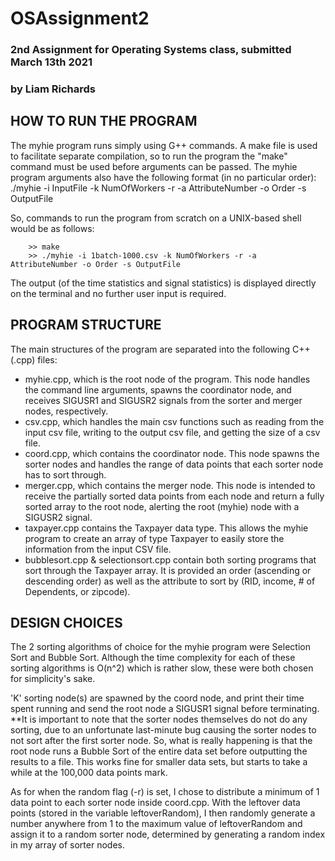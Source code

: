 # OSAssignment2
### 2nd Assignment for Operating Systems class, submitted March 13th 2021
### by Liam Richards

## HOW TO RUN THE PROGRAM
The myhie program runs simply using G++ commands. A make file is used to facilitate separate compilation, so to run the program the "make" command must be used before arguments can be passed.
The myhie program arguments also have the following format (in no particular order):
    ./myhie -i InputFile -k NumOfWorkers -r -a AttributeNumber -o Order -s OutputFile

So, commands to run the program from scratch on a UNIX-based shell would be as follows:
```
    >> make
    >> ./myhie -i 1batch-1000.csv -k NumOfWorkers -r -a AttributeNumber -o Order -s OutputFile
```
The output (of the time statistics and signal statistics) is displayed directly on the terminal and no further user input is required.

## PROGRAM STRUCTURE 
The main structures of the program are separated into the following C++ (.cpp) files:
- myhie.cpp, which is the root node of the program. This node handles the command line arguments, spawns the coordinator node, and receives SIGUSR1 and SIGUSR2 signals from the sorter and merger nodes, respectively.
- csv.cpp, which handles the main csv functions such as reading from the input csv file, writing to the output csv file, and getting the size of a csv file.
- coord.cpp, which contains the coordinator node. This node spawns the sorter nodes and handles the range of data points that each sorter node has to sort through.
- merger.cpp, which contains the merger node. This node is intended to receive the partially sorted data points from each node and return a fully sorted array to the root node, alerting the root (myhie) node with a SIGUSR2 signal.
- taxpayer.cpp contains the Taxpayer data type. This allows the myhie program to create an array of type Taxpayer to easily store the information from the input CSV file.
- bubblesort.cpp & selectionsort.cpp contain both sorting programs that sort through the Taxpayer array. It is provided an order (ascending or descending order) as well as the attribute to sort by (RID, income, # of Dependents, or zipcode).

## DESIGN CHOICES
The 2 sorting algorithms of choice for the myhie program were Selection Sort and Bubble Sort. 
Although the time complexity for each of these sorting algorithms is O(n^2) which is rather slow, these were both chosen for simplicity's sake. 

'K' sorting node(s) are spawned by the coord node, and print their time spent running and send the root node a SIGUSR1 signal before terminating.
**It is important to note that the sorter nodes themselves do not do any sorting, due to an unfortunate last-minute bug causing the sorter nodes to not sort after the first sorter node.
So, what is really happening is that the root node runs a Bubble Sort of the entire data set before outputting the results to a file. This works fine for smaller data sets, but starts to take a while at the 100,000 data points mark. 

As for when the random flag (-r) is set, I chose to distribute a minimum of 1 data point to each sorter node inside coord.cpp. 
With the leftover data points (stored in the variable leftoverRandom), I then randomly generate a number anywhere from 1 to the maximum value of leftoverRandom and assign it to a random sorter node, determined by generating a random index in my array of sorter nodes.
